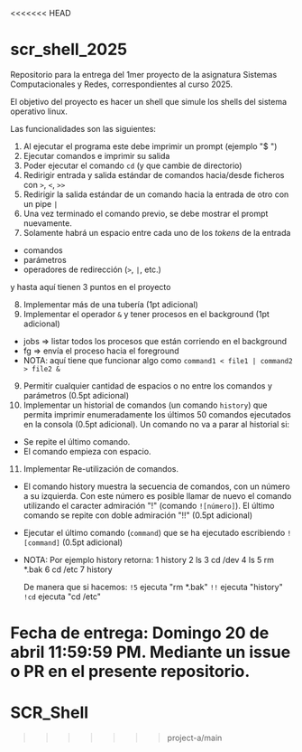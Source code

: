 <<<<<<< HEAD
# scr_shell_2025
Repositorio para la entrega del 1mer proyecto de la asignatura Sistemas Computacionales y Redes, correspondientes al curso 2025.

El objetivo del proyecto es hacer un shell que simule los shells del sistema operativo linux.

Las funcionalidades son las siguientes:

1. Al ejecutar el programa este debe imprimir un prompt (ejemplo "$ ")
2. Ejecutar comandos e imprimir su salida
3. Poder ejecutar el comando `cd` (y que cambie de directorio)
4. Redirigir entrada y salida estándar de comandos hacia/desde ficheros con `>`, `<`, `>>` 
5. Redirigir la salida estándar de un comando hacia la entrada de otro con un pipe `|`
6. Una vez terminado el comando previo, se debe mostrar el prompt nuevamente.
7. Solamente habrá un espacio entre cada uno de los *tokens* de la entrada
  * comandos
  * parámetros
  * operadores de redirección (`>`, `|`, etc.)

y hasta aquí tienen 3 puntos en el proyecto

8. Implementar más de una tubería (1pt adicional)
9. Implementar el operador `&` y tener procesos en el background (1pt adicional)
  * jobs => listar todos los procesos que están corriendo en el background
  * fg <pid> => envía el proceso <pid> hacia el foreground
  * NOTA: aquí tiene que funcionar algo como `command1 < file1 | command2 > file2 &`
9. Permitir cualquier cantidad de espacios o no entre los comandos y parámetros (0.5pt adicional)
10. Implementar un historial de comandos (un comando `history`) que permita imprimir enumeradamente los últimos 50 comandos ejecutados en la consola (0.5pt adicional). Un comando no va a parar al historial si:
  * Se repite el último comando.
  * El comando empieza con espacio.
11. Implementar Re-utilización de comandos.
  * El comando history muestra la secuencia de comandos, con un número a su izquierda. Con este número es posible llamar de nuevo el comando utilizando el caracter admiración "!" (comando `![número]`). El último comando se repite con doble admiración "!!" (0.5pt adicional)
  * Ejecutar el último comando (`command`) que se ha ejecutado escribiendo `![command]` (0.5pt adicional)
  * NOTA: Por ejemplo history retorna:
    1  history 
    2  ls 
    3  cd /dev 
    4  ls 
    5  rm *.bak
    6  cd /etc 
    7  history


    De manera que si hacemos:
   `!5` ejecuta "rm *.bak"
   `!!` ejecuta "history"
   `!cd` ejecuta "cd /etc"



   Fecha de entrega: Domingo 20 de abril 11:59:59 PM. Mediante un issue o PR en el presente repositorio.
=======
# SCR_Shell
>>>>>>> project-a/main
